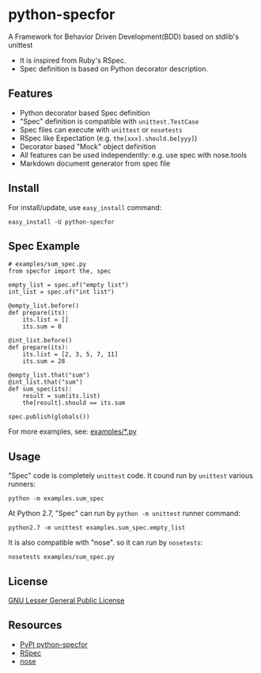 # python-specfor

A Framework for Behavior Driven Development(BDD) based on stdlib's unittest

- It is inspired from Ruby's RSpec. 
- Spec definition is based on Python decorator description.

## Features

- Python decorator based Spec definition
- "Spec" definition is compatible with `unittest.TestCase`
- Spec files can execute with `unittest` or `nosetests`
- RSpec like Expectation (e.g. `the[xxx].should.be[yyy]`) 
- Decorator based "Mock" object definition
- All features can be used independently: e.g. use spec with nose.tools
- Markdown document generator from spec file

## Install

For install/update, use `easy_install` command:

    easy_install -U python-specfor

## Spec Example

    # examples/sum_spec.py
    from specfor import the, spec
    
    empty_list = spec.of("empty list")
    int_list = spec.of("int list")
        
    @empty_list.before()
    def prepare(its):
        its.list = []
        its.sum = 0
    
    @int_list.before()
    def prepare(its):
        its.list = [2, 3, 5, 7, 11]
        its.sum = 28
    
    @empty_list.that("sum")
    @int_list.that("sum")
    def sum_spec(its):
        result = sum(its.list)
        the[result].should == its.sum
    
    spec.publish(globals())

For more examples, see: 
[examples/*.py](http://github.com/bellbind/python-specfor/tree/master/examples/)

## Usage

"Spec" code is completely `unittest` code.
It cound run by `unittest` various runners:

    python -m examples.sum_spec

At Python 2.7, "Spec" can run by `python -m unittest` runner command:

    python2.7 -m unittest examples.sum_spec.empty_list

It is also compatible with "nose". so it can run by `nosetests`:

    nosetests examples/sum_spec.py

## License

[GNU Lesser General Public License](http://www.gnu.org/copyleft/lesser.html)

## Resources

- [PyPI python-specfor](http://pypi.python.org/pypi/python-specfor)
- [RSpec](http://rspec.info/)
- [nose](http://somethingaboutorange.com/mrl/projects/nose/)
